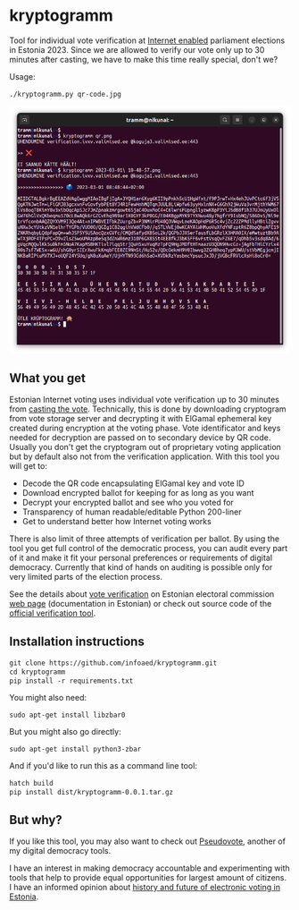 # kryptogramm

Tool for individual vote verification at [Internet enabled](https://github.com/vvk-ehk/ivxv) parliament elections in Estonia 2023. Since we are allowed to verify our vote only up to 30 minutes after casting, we have to make this time really special, don't we?

Usage:

```
./kryptogramm.py qr-code.jpg
```

![Running the tool](demo.png)

## What you get

Estonian Internet voting uses individual vote verification up to 30 minutes from [casting the vote](https://youtu.be/GuKiJKL4WdI). Technically, this is done by downloading cryptogram from vote storage server and decrypting it with ElGamal ephemeral key created during encryption at the voting phase. Vote identificator and keys needed for decryption are passed on to secondary device by QR code. Usually you don't get the cryptogram out of proprietary voting application but by default also not from the verification application. With this tool you will get to:

* Decode the QR code encapsulating ElGamal key and vote ID
* Download encrypted ballot for keeping for as long as you want
* Decrypt your encrypted ballot and see who you voted for
* Transparency of human readable/editable Python 200-liner
* Get to understand better how Internet voting works

There is also limit of three attempts of verification per ballot. By using the tool you get full control of the democratic process, you can audit every part of it and make it fit your personal preferences or requirements of digital democracy. Currently that kind of hands on auditing is possible only for very limited parts of the election process.

See the details about [vote verification](https://www.valimised.ee/et/e-haaletamine/e-haaletamisest-lahemalt/haaletamise-kontroll-nutitelefoniga) on Estonian electoral commission [web page](https://www.valimised.ee/et/e-haaletamine/dokumendid) (documentation in Estonian) or check out source code of the [official verification tool](https://github.com/vvk-ehk/ivotingverification).

## Installation instructions

```
git clone https://github.com/infoaed/kryptogramm.git
cd kryptogramm
pip install -r requirements.txt
```

You might also need:

```
sudo apt-get install libzbar0
```

But you might also go directly:

```
sudo apt-get install python3-zbar
```

And if you'd like to run this as a command line tool:

```
hatch build
pip install dist/kryptogramm-0.0.1.tar.gz
```
## But why?

If you like this tool, you may also want to check out [Pseudovote](https://github.com/infoaed/pseudovote), another of my digital democracy tools.

I have an interest in making democracy accountable and experimenting with tools that help to provide equal opportunities for largest amount of citizens. I have an informed opinion about [history and future of electronic voting in Estonia](https://debriif.infoaed.ee/docs/draft-list/).
